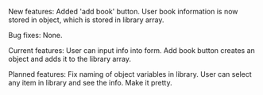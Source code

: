 New features:
Added 'add book' button.
User book information is now stored in object, which is stored in library array.

Bug fixes:
None.

Current features:
User can input info into form.
Add book button creates an object and adds it to the library array.

Planned features:
Fix naming of object variables in library.
User can select any item in library and see the info.
Make it pretty.
